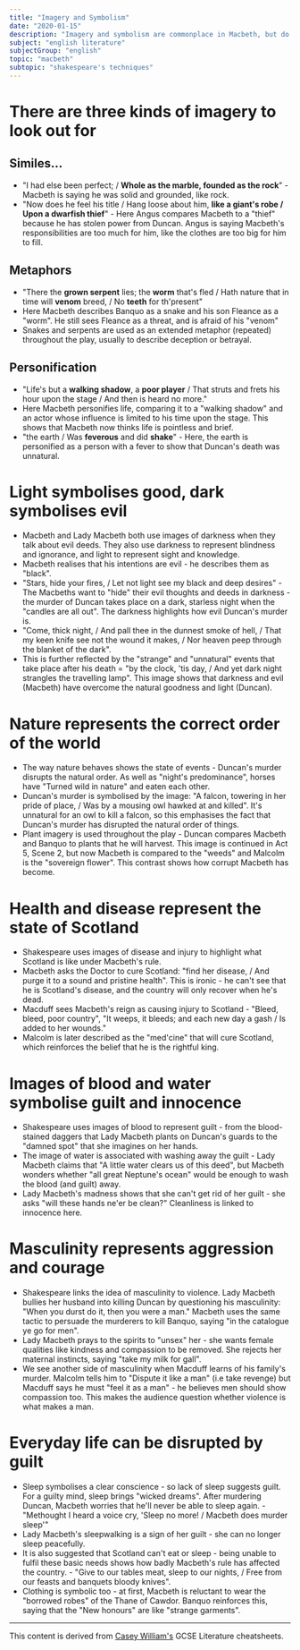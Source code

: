```yaml
---
title: "Imagery and Symbolism"
date: "2020-01-15"
description: "Imagery and symbolism are commonplace in Macbeth, but do you know why they're used?"
subject: "english literature"
subjectGroup: "english"
topic: "macbeth"
subtopic: "shakespeare's techniques"
---
```


# There are three kinds of imagery to look out for

## Similes...
- "I had else been perfect; / __Whole as the marble, founded as the rock__" - Macbeth is saying he was solid and grounded, like rock.
- "Now does he feel his title / Hang loose about him, __like a giant's robe / Upon a dwarfish thief__" - Here Angus compares Macbeth to a "thief" because he has stolen power from Duncan. Angus is saying Macbeth's responsibilities are too much for him, like the clothes are too big for him to fill.

## Metaphors
- "There the __grown serpent__ lies; the __worm__ that's fled / Hath nature that in time will __venom__ breed, / No __teeth__ for th'present"
- Here Macbeth describes Banquo as a snake and his son Fleance as a "worm". He still sees Fleance as a threat, and is afraid of his "venom"
- Snakes and serpents are used as an extended metaphor (repeated) throughout the play, usually to describe deception or betrayal.

## Personification
- "Life's but a __walking shadow__, a __poor player__ / That struts and frets his hour upon the stage / And then is heard no more."
- Here Macbeth personifies life, comparing it to a "walking shadow" and an actor whose influence is limited to his time upon the stage. This shows that Macbeth now thinks life is pointless and brief.
- "the earth / Was __feverous__ and did __shake__" - Here, the earth is personified as a person with a fever to show that Duncan's death was unnatural.

# Light symbolises good, dark symbolises evil
- Macbeth and Lady Macbeth both use images of darkness when they talk about evil deeds. They also use darkness to represent blindness and ignorance, and light to represent sight and knowledge.
- Macbeth realises that his intentions are evil - he describes them as "black".
- "Stars, hide your fires, / Let not light see my black and deep desires" - The Macbeths want to "hide" their evil thoughts and deeds in darkness - the murder of Duncan takes place on a dark, starless night when the "candles are all out". The darkness highlights how evil Duncan's murder is.
- "Come, thick night, / And pall thee in the dunnest smoke of hell, / That my keen knife see not the wound it makes, / Nor heaven peep through the blanket of the dark".
- This is further reflected by the "strange" and "unnatural" events that take place after his death = "by the clock, 'tis day, / And yet dark night strangles the travelling lamp". This image shows that darkness and evil (Macbeth) have overcome the natural goodness and light (Duncan).

# Nature represents the correct order of the world
- The way nature behaves shows the state of events - Duncan's murder disrupts the natural order. As well as "night's predominance", horses have "Turned wild in nature" and eaten each other.
- Duncan's murder is symbolised by the image: "A falcon, towering in her pride of place, / Was by a mousing owl hawked at and killed". It's unnatural for an owl to kill a falcon, so this emphasises the fact that Duncan's murder has disrupted the natural order of things.
- Plant imagery is used throughout the play - Duncan compares Macbeth and Banquo to plants that he will harvest. This image is continued in Act 5, Scene 2, but now Macbeth is compared to the "weeds" and Malcolm is the "sovereign flower". This contrast shows how corrupt Macbeth has become.

# Health and disease represent the state of Scotland
- Shakespeare uses images of disease and injury to highlight what Scotland is like under Macbeth's rule.
- Macbeth asks the Doctor to cure Scotland: "find her disease, / And purge it to a sound and pristine health". This is ironic - he can't see that he is Scotland's disease, and the country will only recover when he's dead.
- Macduff sees Macbeth's reign as causing injury to Scotland - "Bleed, bleed, poor country", "It weeps, it bleeds; and each new day a gash / Is added to her wounds."
- Malcolm is later described as the "med'cine" that will cure Scotland, which reinforces the belief that he is the rightful king.


# Images of blood and water symbolise guilt and innocence
- Shakespeare uses images of blood to represent guilt - from the blood-stained daggers that Lady Macbeth plants on Duncan's guards to the "damned spot" that she imagines on her hands.
- The image of water is associated with washing away the guilt - Lady Macbeth claims that "A little water clears us of this deed", but Macbeth wonders whether "all great Neptune's ocean" would be enough to wash the blood (and guilt) away.
- Lady Macbeth's madness shows that she can't get rid of her guilt - she asks "will these hands ne'er be clean?" Cleanliness is linked to innocence here.

# Masculinity represents aggression and courage
- Shakespeare links the idea of masculinity to violence. Lady Macbeth bullies her husband into killing Duncan by questioning his masculinity: "When you durst do it, then you were a man." Macbeth uses the same tactic to persuade the murderers to kill Banquo, saying "in the catalogue ye go for men".
- Lady Macbeth prays to the spirits to "unsex" her - she wants female qualities like kindness and compassion to be removed. She rejects her maternal instincts, saying "take my milk for gall".
- We see another side of masculinity when Macduff learns of his family's murder. Malcolm tells him to "Dispute it like a man" (i.e take revenge) but Macduff says he must "feel it as a man" - he believes men should show compassion too. This makes the audience question whether violence is what makes a man.

# Everyday life can be disrupted by guilt
- Sleep symbolises a clear conscience - so lack of sleep suggests guilt. For a guilty mind, sleep brings "wicked dreams". After murdering Duncan, Macbeth worries that he'll never be able to sleep again. - "Methought I heard a voice cry, 'Sleep no more! / Macbeth does murder sleep'"
- Lady Macbeth's sleepwalking is a sign of her guilt - she can no longer sleep peacefully.
- It is also suggested that Scotland can't eat or sleep - being unable to fulfil these basic needs shows how badly Macbeth's rule has affected the country. - "Give to our tables meat, sleep to our nights, / Free from our feasts and banquets bloody knives".
- Clothing is symbolic too - at first, Macbeth is reluctant to wear the "borrowed robes" of the Thane of Cawdor. Banquo reinforces this, saying that the "New honours" are like "strange garments".

---

This content is derived from [Casey William's](https://github.com/shnupta) GCSE Literature cheatsheets.